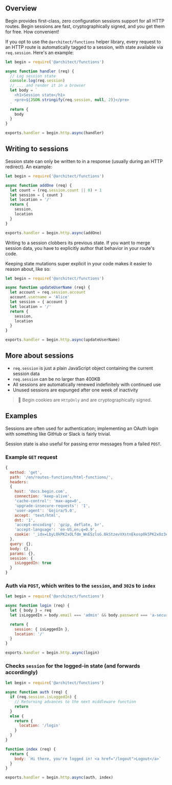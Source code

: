 ## Overview

Begin provides first-class, zero configuration sessions support for all HTTP routes. Begin sessions are fast, cryptographically signed, and you get them for free. How convenient!

If you opt to use the `@architect/functions` helper library, every request to an HTTP route is automatically tagged to a session, with state available via `req.session`. Here's an example:

```js
let begin = require('@architect/functions')

async function handler (req) {
  // Log session state
  console.log(req.session)
  // ... and render it in a browser
  let body = `
    <h1>Session state</h1>
    <pre>${JSON.stringify(req.session, null, 2)}</pre>
  `
  return {
    body
  }
}

exports.handler = begin.http.async(handler)
```


## Writing to sessions

Session state can only be written to in a response (usually during an HTTP redirect). An example:

```js
let begin = require('@architect/functions')

async function addOne (req) {
  let count = (req.session.count || 0) + 1
  let session = { count }
  let location = '/'
  return {
    session,
    location
  }
}

exports.handler = begin.http.async(addOne)
```

Writing to a session clobbers its previous state. If you want to merge session data, you have to explicitly author that behavior in your route's code.

Keeping state mutations super explicit in your code makes it easier to reason about, like so:

```js
let begin = require('@architect/functions')

async function updateUserName (req) {
  let account = req.session.account
  account.username = 'Alice'
  let session = { account }
  let location = '/'
  return {
    session,
    location
  }
}

exports.handler = begin.http.async(updateUserName)
```


## More about sessions

- `req.session` is just a plain JavaScript object containing the current session data
- `req.session` can be no larger than 400KB
- All sessions are automatically renewed indefinitely with continued use
- Unused sessions are expunged after one week of inactivity

> 🍪 Begin cookies are `HttpOnly` and are cryptographically signed.


## Examples

Sessions are often used for authentication; implementing an OAuth login with something like GitHub or Slack is fairly trivial.

Session state is also useful for passing error messages from a failed `POST`.

### Example `GET` request

```js
{
  method: 'get',
  path: '/en/routes-functions/html-functions/',
  headers:
  {
    host: 'docs.begin.com',
    connection: 'keep-alive',
    'cache-control': 'max-age=0',
    'upgrade-insecure-requests': '1',
    'user-agent': 'Gojira/5.0',
    accept: 'text/html',
    dnt: '1',
    'accept-encoding': 'gzip, deflate, br',
    'accept-language': 'en-US,en;q=0.9',
    cookie: '_idx=LbyL0kPK2xOLfdm_WnESzlsG.8kStzevVXstnEkosp0k5PK2xOz3e820NtoEx1b3VXnEC8',
  },
  query: {},
  body: {},
  params: {},
  session: {
    isLoggedIn: true
  }
}
```


### Auth via `POST`, which writes to the `session`, and `302`s to `index`

```js
let begin = require('@architect/functions')

async function login (req) {
  let { body } = req
  let isLoggedIn = body.email === 'admin' && body.password === 'a-secure-password'

  return {
    session: { isLoggedIn },
    location: '/'
  }
}

exports.handler = begin.http.async(login)
```


### Checks `session` for the logged-in state (and forwards accordingly)

```js
let begin = require('@architect/functions')

async function auth (req) {
  if (req.session.isLoggedIn) {
    // Returning advances to the next middleware function
    return
  }
  else {
    return {
      location: '/login'
    }
  }
}

function index (req) {
  return {
    body: `Hi there, you're logged in! <a href="/logout">Logout</a>`
  }
}

exports.handler = begin.http.async(auth, index)
```
